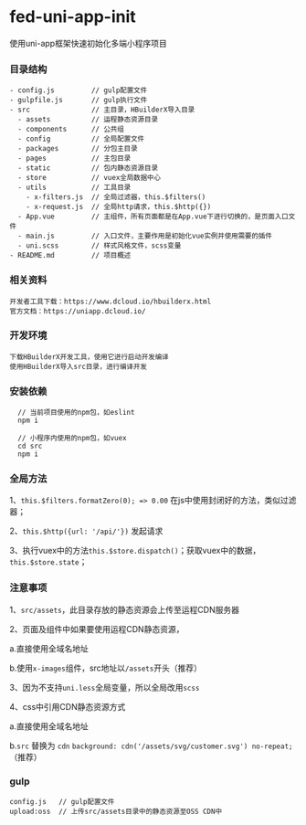# fed-uni-app-init

使用uni-app框架快速初始化多端小程序项目

### 目录结构
```text
- config.js         // gulp配置文件
- gulpfile.js       // gulp执行文件
- src               // 主目录，HBuilderX导入目录
  - assets          // 运程静态资源目录
  - components      // 公共组
  - config          // 全局配置文件
  - packages        // 分包主目录
  - pages           // 主包目录
  - static          // 包内静态资源目录
  - store           // vuex全局数据中心
  - utils           // 工具目录
    - x-filters.js  // 全局过滤器，this.$filters()
    - x-request.js  // 全局http请求，this.$http({})
  - App.vue         // 主组件，所有页面都是在App.vue下进行切换的，是页面入口文件
  - main.js         // 入口文件，主要作用是初始化vue实例并使用需要的插件
  - uni.scss        // 样式风格文件，scss变量
- README.md         // 项目概述
```

### 相关资料
```
开发者工具下载：https://www.dcloud.io/hbuilderx.html
官方文档：https://uniapp.dcloud.io/
```

### 开发环境
```
下载HBuilderX开发工具，使用它进行启动开发编译
使用HBuilderX导入src目录，进行编译开发
```

### 安装依赖
```
  // 当前项目使用的npm包，如eslint
  npm i
  
  // 小程序内使用的npm包，如vuex
  cd src
  npm i
```

### 全局方法
1、`this.$filters.formatZero(0); => 0.00` 在js中使用封闭好的方法，类似过滤器；

2、`this.$http({url: '/api/'})` 发起请求

3、执行vuex中的方法`this.$store.dispatch()`；获取vuex中的数据，`this.$store.state`；

### 注意事项

1、`src/assets`，此目录存放的静态资源会上传至运程CDN服务器

2、页面及组件中如果要使用运程CDN静态资源，

  a.直接使用全域名地址 
  
  b.使用`x-images`组件，src地址以`/assets`开头（推荐）
  
3、因为不支持`uni.less`全局变量，所以全局改用`scss`

4、css中引用CDN静态资源方式
 
  a.直接使用全域名地址 
  
  b.`src` 替换为 `cdn` `background: cdn('/assets/svg/customer.svg') no-repeat;`（推荐）

### gulp
```
config.js   // gulp配置文件
upload:oss  // 上传src/assets目录中的静态资源至OSS CDN中
```